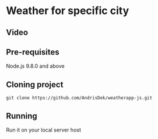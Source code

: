 # Weather for specific city

## Video
  
## Pre-requisites
  Node.js 9.8.0 and above

## Cloning project
```
git clone https://github.com/AndrisDek/weatherapp-js.git
```
## Running
  Run it on your local server host
  
